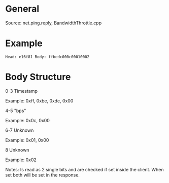 # General
Source: net.ping.reply, BandwidthThrottle.cpp

# Example

```
Head: e16f81 Body: ffbedc000c00010002
```

# Body Structure
0-3 Timestamp

Example: 0xff, 0xbe, 0xdc, 0x00

4-5 "bps"

Example: 0x0c, 0x00

6-7 Unknown

Example: 0x01, 0x00

8 Unknown

Example: 0x02

Notes: Is read as 2 single bits and are checked if set inside the client. When set both will be set in the response.
